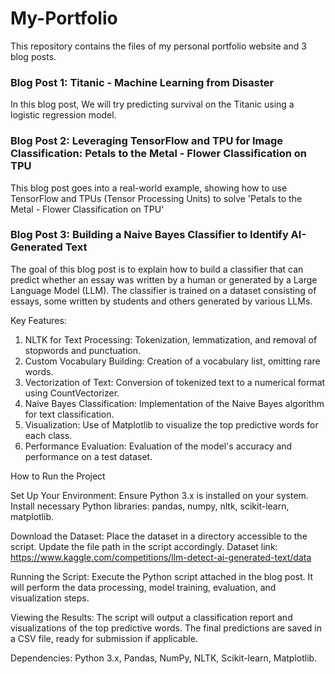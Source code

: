 # My-Portfolio
This repository contains the files of my personal portfolio website and 3 blog posts.

### Blog Post 1: Titanic - Machine Learning from Disaster

In this blog post, We will try predicting survival on the Titanic using a logistic regression model.

### Blog Post 2: Leveraging TensorFlow and TPU for Image Classification: Petals to the Metal - Flower Classification on TPU

This blog post goes into a real-world example, showing how to use TensorFlow and TPUs (Tensor Processing Units) to solve 'Petals to the Metal - Flower Classification on TPU'

### Blog Post 3: Building a Naive Bayes Classifier to Identify AI-Generated Text

The goal of this blog post is to explain how to build a classifier that can predict whether an essay was written by a human or generated by a Large Language Model (LLM). The classifier is trained on a dataset consisting of essays, some written by students and others generated by various LLMs.

Key Features:
1) NLTK for Text Processing: Tokenization, lemmatization, and removal of stopwords and punctuation.
2) Custom Vocabulary Building: Creation of a vocabulary list, omitting rare words.
3) Vectorization of Text: Conversion of tokenized text to a numerical format using CountVectorizer.
4) Naive Bayes Classification: Implementation of the Naive Bayes algorithm for text classification.
5) Visualization: Use of Matplotlib to visualize the top predictive words for each class.
6) Performance Evaluation: Evaluation of the model's accuracy and performance on a test dataset.

How to Run the Project

Set Up Your Environment:
Ensure Python 3.x is installed on your system.
Install necessary Python libraries: pandas, numpy, nltk, scikit-learn, matplotlib.

Download the Dataset:
Place the dataset in a directory accessible to the script. Update the file path in the script accordingly. Dataset link: https://www.kaggle.com/competitions/llm-detect-ai-generated-text/data

Running the Script:
Execute the Python script attached in the blog post. It will perform the data processing, model training, evaluation, and visualization steps.

Viewing the Results:
The script will output a classification report and visualizations of the top predictive words.
The final predictions are saved in a CSV file, ready for submission if applicable.

Dependencies:
Python 3.x,
Pandas,
NumPy,
NLTK,
Scikit-learn,
Matplotlib.
